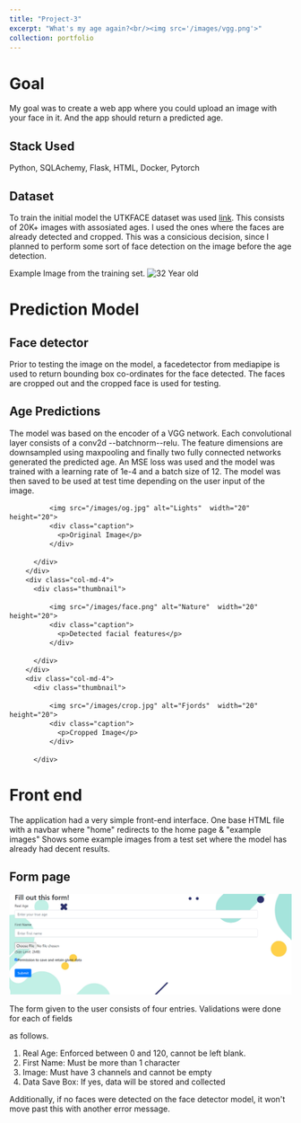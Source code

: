 ```yaml
---
title: "Project-3"
excerpt: "What's my age again?<br/><img src='/images/vgg.png'>"
collection: portfolio
---
```


# Goal

My goal was to create a web app where you could upload an image with your face in it. And the app
should return a predicted age. 

## Stack Used

Python, SQLAchemy, Flask, HTML, Docker, Pytorch

## Dataset 

To train the initial model the UTKFACE dataset was used [link](https://susanqq.github.io/UTKFace/). This consists of 20K+ images with assosiated ages. I used the ones where the faces are already detected and cropped. This was a consicious decision, since I planned to perform some sort of face detection on the image before the age detection.  

Example Image from the training set.
![32 Year old]('images\32.jpg')



# Prediction Model

## Face detector

Prior to testing the image on the model, a facedetector from mediapipe is used to return bounding
box co-ordinates for the face detected. The faces are cropped out and the cropped face is used for testing.



## Age Predictions
The model was based on the encoder of a VGG network. Each convolutional layer consists of a conv2d --batchnorm--relu. The feature dimensions are downsampled using maxpooling and finally two fully connected networks generated the predicted age. An MSE loss was used and the model was trained with a learning rate of 1e-4 and a batch size of 12. The model was then saved to be used at test time 
depending on the user input of the image.




<div class="row">
        <div class="col-md-4">
          <div class="thumbnail">
           
              <img src="/images/og.jpg" alt="Lights"  width="20" height="20">
              <div class="caption">
                <p>Original Image</p>
              </div>
           
          </div>
        </div>
        <div class="col-md-4">
          <div class="thumbnail">
            
              <img src="/images/face.png" alt="Nature"  width="20" height="20">
              <div class="caption">
                <p>Detected facial features</p>
              </div>
          
          </div>
        </div>
        <div class="col-md-4">
          <div class="thumbnail">
            
              <img src="/images/crop.jpg" alt="Fjords"  width="20" height="20">
              <div class="caption">
                <p>Cropped Image</p>
              </div>
            
          </div>
# Front end

The application had a very simple front-end interface. One base HTML file with a navbar where "home"
redirects to the home page & "example images" Shows some example images from a test set where the model has already had decent results.

## Form page

<img src='/images/formpage.png' title="Form page">


The form given to the user consists of four entries. Validations were done for each of fields

as follows.
1. Real Age: Enforced between 0 and 120, cannot be left blank.
2. First Name: Must be more than 1 character
3. Image: Must have 3 channels and cannot be empty
4. Data Save Box: If yes, data will be stored and collected

Additionally, if no faces were detected on the face detector model, it won't move past this 
with another error message.











